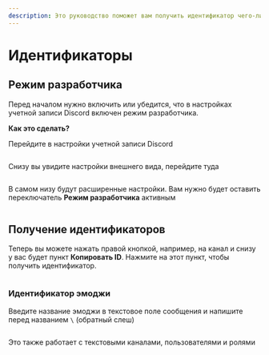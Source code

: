 ```yaml
---
description: Это руководство поможет вам получить идентификатор чего-либо
---
```


# Идентификаторы

## Режим разработчика <a href="#developer-mode" id="developer-mode"></a>

Перед началом нужно включить или убедится, что в настройках учетной записи Discord включен режим разработчика.

**Как это сделать?**

Перейдите в настройки учетной записи Discord

<img src="../../static/img/image (2).png" alt=""></img>

Снизу вы увидите настройки внешнего вида, перейдите туда

<img src="../../static/img/image (1).png" alt=""></img>

В самом низу будут расширенные настройки. Вам нужно будет оставить переключатель **Режим разработчика** активным

<img src="../../static/img/image (2) (1).png" alt=""></img>

## Получение идентификаторов <a href="#get-identifiers" id="get-identifiers"></a>

Теперь вы можете нажать правой кнопкой, например, на канал и снизу у вас будет пункт **Копировать ID**. Нажмите на этот пункт, чтобы получить идентификатор.

<img src="../../static/img/image (4).png" alt=""></img>

### **Идентификатор эмоджи** <a href="#emoji-identifier" id="emoji-identifier"></a>

Введите название эмоджи в текстовое поле сообщения и напишите перед названием `\` (обратный слеш)

<img src="../../static/img/image (10).png" alt=""></img>

Это также работает с текстовыми каналами, пользователями и ролями

<img src="../../static/img/image (11).png" alt=""></img>
